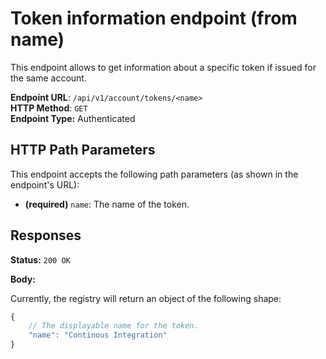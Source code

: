 Token information endpoint (from name)
======================================

This endpoint allows to get information about a specific token if issued for the same account.  

**Endpoint URL**: `/api/v1/account/tokens/<name>`  
**HTTP Method**: `GET`  
**Endpoint Type:** Authenticated  

HTTP Path Parameters
--------------------

This endpoint accepts the following path parameters (as shown in the endpoint's URL):

- **(required)** `name`: The name of the token.

Responses
---------

**Status:** `200 OK`

**Body:**

Currently, the registry will return an object of the following shape:

```js
{
    // The displayable name for the token.
    "name": "Continous Integration"
}
```
